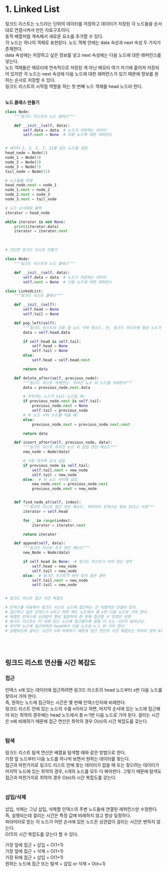 # 1. Linked List

링크드 리스트는 노드라는 단위의 데이터를 저장하고 데이터가 저장된 각 노드들을 순서대로 연결시켜서 만든 자료구조이다. <br>
동적 배열처럼 계속해서 새로운 요소를 추가할 수 있다. <br>
각 노드는 하나의 객체로 표현된다. 노드 객체 안에는 data 속성과 next 속성 두 가지가 존재한다. <br>
data 속성에는 저장하고 싶은 정보를 넣고 next 속성에는 다음 노드에 대한 래퍼런스를 넣는다. <br>
노드 객체들은 메모리에 연속적으로 저장된 게 아닌 메모리 여기 저기에 흩어져 저장되어 있지만 각 노드는 next 속성에 다음 노드에 대한 래퍼런스가 있기 때문에 정보를 원하는 순서로 저장할 수 있다. <br> 링크드 리스트의 시작점 역할을 하는 첫 번째 노드 객체를 head 노드라 한다.
<br><br>

**노드 클래스 만들기**

```python
class Node:
    """링크드 리스트의 노드 클래스"""

    def __init__(self, data):
        self.data = data  # 노드가 저장하는 데이터
        self.next = None  # 다음 노드에 대한 레퍼런스


# 데이터 2, 3, 5, 7, 11을 담는 노드들 생성
head_node = Node(2)
node_1 = Node(3)
node_2 = Node(5)
node_3 = Node(7)
tail_node = Node(11)

# 노드들을 연결
head_node.next = node_1
node_1.next = node_2
node_2.next = node_3
node_3.next = tail_node

# 노드 순서대로 출력
iterator = head_node

while iterator is not None:
    print(iterator.data)
    iterator = iterator.next
```

<br>

```python
# 간단한 링크드 리스트 만들기

class Node:
    """링크드 리스트의 노드 클래스"""

    def __init__(self, data):
        self.data = data  # 노드가 저장하는 데이터
        self.next = None  # 다음 노드에 대한 레퍼런스

class LinkedList:
    """링크드 리스트 클래스"""

    def __init__(self):
        self.head = None
        self.tail = None

    def pop_left(self):
        """링크드 리스트의 가장 앞 노드 삭제 메소드. 단, 링크드 리스트에 항상 노드가 있다고 가정한다"""
        data = self.head.data

        if self.head is self.tail:
            self.head = None
            self.tail = None
        else:
            self.head = self.head.next

        return data

    def delete_after(self, previous_node):
        """링크드 리스트 삭제연산. 주어진 노드 뒤 노드를 삭제한다"""
        data = previous_node.next.data

        # 지우려는 노드가 tail 노드일 때:
        if previous_node.next is self.tail:
            previous_node.next = None
            self.tail = previous_node
        # 두 노드 사이 노드를 지울 때:
        else:
            previous_node.next = previous_node.next.next

        return data

    def insert_after(self, previous_node, data):
        """링크드 리스트 주어진 노드 뒤 삽입 연산 메소드"""
        new_node = Node(data)

        # 가장 마지막 순서 삽입
        if previous_node is self.tail:
            self.tail.next = new_node
            self.tail = new_node
        else:  # 두 노드 사이에 삽입
            new_node.next = previous_node.next
            previous_node.next = new_node


    def find_node_at(self, index):
        """링크드 리스트 접근 연산 메소드. 파라미터 인덱스는 항상 있다고 가정"""
        iterator = self.head

        for _ in range(index):
            iterator = iterator.next

        return iterator

    def append(self, data):
        """링크드 리스트 추가 연산 메소드"""
        new_Node = Node(data)

        if self.head is None:  # 링크드 리스트가 비어 있는 경우
            self.head = new_node
            self.tail = new_node
        else:  # 링크드 리스트가 비어 있지 않은 경우
            self.tail.next = new_node
            self.tail = new_node


# 링크드 리스트 접근 시간 복잡도

# 인덱스를 이용해서 링크드 리스트 노드에 접근하는 건 치명적인 단점이 있다.
# 접근하고 싶은 인덱스가 x라고 하면 헤드 노드에서 총 x번 다음 노드로 가야 한다.
# 배열은 인덱스에 상관없이 항상 일정하게 한 번에 접근할 수 있었던 반면
# 링크드 리스트는 더 뒤에 있는 노드에 접근할수록 점점 더 드는 시간이 늘어난다.
# 마지막 노드에 접근하려면 head에서 다음 노드로 n-1 번 가야 한다.
# 실행되는데 걸리는 시간이 n에 비례하기 때문에 접근 연산의 시간 복잡도는 최악의 경우 O(n)이다.
```

<br><br>

## 링크드 리스트 연산들 시간 복잡도

### 접근

인덱스 x에 있는 데이터에 접근하려면 링크드 리스트의 head 노드부터 x번 다음 노드를 찾아서 가야 한다. <br>
즉, 원하는 노드에 접근하는 시간은 몇 번째 인덱스인지에 비례한다. <br>
링크드 리스트 안에 있는 노드의 수를 n이라고 하면, 마지막 순서에 있는 노드에 접근해야 되는 최악의 경우에는 head 노드에서 총 n-1번 다음 노드로 가야 된다. 걸리는 시간은 n에 비례하기 때문에 접근 연산은 최악의 경우 O(n)의 시간 복잡도를 갖는다.
<br><br>

### 탐색

링크드 리스트 탐색 연산은 배열을 탐색할 때와 같은 방법으로 한다. <br>
가장 앞 노드부터 다음 노드를 하나씩 보면서 원하는 데이터를 찾는다. <br>
접근과 마찬가지로 링크드 리스트 안에 찾는 데이터가 없을 때 또는 찾으려는 데이터가 마지막 노드에 있는 최악의 경우, n개의 노드를 모두 다 봐야한다. 그렇기 때문에 탐색도 접근과 마찬가지로 최악의 경우 O(n)의 시간 복잡도를 갖는다.
<br><br>

### 삽입/삭제

삽입, 삭제는 그냥 삽입, 삭제할 인덱스의 주변 노드들에 연결된 레퍼런스만 수정한다. <br>
즉, 실행되는데 걸리는 시간은 특정 값에 비례하지 않고 항상 일정하다. <br>
파라미터로 받는 이 노드가 어떤 순서에 있든 노드든 상관없이 걸리는 시간은 변하지 않는다. <br>
O(1)의 시간 복잡도를 갖는다 할 수 있다. <br>

가장 앞에 접근 + 삽입 = O(1+1) <br>
가장 앞에 접근 + 삭제 = O(1+1) <br>
가장 뒤에 접근 + 삽입 = O(1+1) <br>
원하는 노드에 접근 또는 탐색 + 삽입 or 삭제 = O(n+1)
<br><br>

